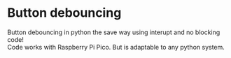 # Button debouncing
Button debouncing in python the save way using interupt and no blocking code!  
Code works with Raspberry Pi Pico. But is adaptable to any python system.
